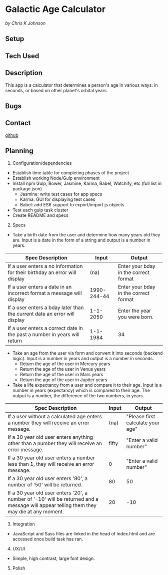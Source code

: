 # Galactic Age Calculator
_by Chris K Johnson_

## Setup

## Tech Used


## Description
This app is a calculator that determines a person's age in various ways: in seconds, or based on other planet's orbital years.

## Bugs

## Contact
[github](https://github.com/noodlebrains)

## Planning


1. Configuration/dependencies
  * Establish time table for completing phases of the project
  * Establish working Node/Gulp environment
  * Install npm Gulp, Bower, Jasmine, Karma, Babel, Watchify, etc (full list in package.json)
    * Jasmine: write test cases for app specs
    * Karma: GUI for displaying test cases
    * Babel: add ES6 support to export/import js objects
  * Test each gulp task cluster
  * Create README and specs

2. Specs
  * Take a birth date from the user and determine how many years old they are. Input is a date in the form of a string and output is a number in years.

| Spec Description |  Input | Output  |
|---|---|---|
| If a user enters a no information for their birthday an error will display | (na) | Enter your bday in the correct format |
| If a user enters a date in an incorrect format a message will display | 1990-244-44 | Enter your bday in the correct format |
| If a user enters a bday later than the current date an error will display | 1-1-2050 | Enter the year you were born. |
| If a user enters a correct date in the past a number in years will return | 1-1-1984 | 34 |

  * Take an age from the user via form and convert it into seconds (backend logic). Input is a number in years and output is a number in seconds.
    * Return the age of the user in Mercury years
    * Return the age of the user in Venus years
    * Return the age of the user in Mars years
    * Return the age of the user in Jupiter years
  * Take a life expectancy from a user and compare it to their age. Input is a number in years (expectancy) which is compared to their age. The output is a number, the difference of the two numbers, in years.

| Spec Description |  Input | Output  |
|---|---|---|
| If a user without a calculated age enters a number they will receive an error message. | (na) | "Please first calculate your age" |
| If a 30 year old user enters anything other than a number they will receive an error message.  | fifty | "Enter a valid number" |
| If a 30 year old user enters a number less than 1, they will receive an error message. | 0 | "Enter a valid number" |
| If a 30 year old user enters '80', a number of '50' will be returned. | 80 | 50 |
| If a 30 year old user enters '20', a number of '-10' will be returned and a message will appear telling them they may die at any moment. | 20 | -10 |

3. Integration
  * JavaScript and Sass files are linked in the head of index.html and are accessed once build task has ran.

4. UX/UI
  * Simple, high contrast, large font design.

5. Polish
